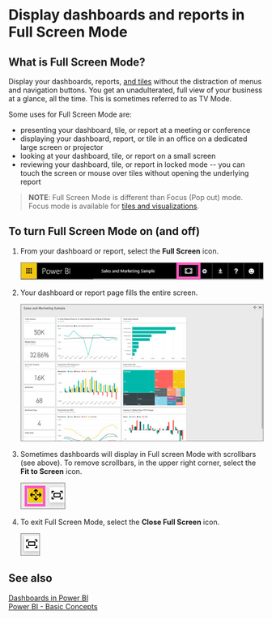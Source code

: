 ﻿<properties
   pageTitle="Display dashboards and reports in Full Screen Mode"
   description="Display dashboards and reports in TV mode, aka Full Screen Mode."
   services="powerbi"
   documentationCenter=""
   authors="mihart"
   manager="mblythe"
   editor=""
   tags="power bi"/>

<tags
   ms.service="powerbi"
   ms.devlang="NA"
   ms.topic="article"
   ms.tgt_pltfrm="NA"
   ms.workload="powerbi"
   ms.date="12/11/2015"
   ms.author="mihart"/>

# Display dashboards and reports in Full Screen Mode  

## What is Full Screen Mode?

Display your dashboards, reports, [and tiles](powerbi-service-display-tile-in-full-screen-mode.md) without the distraction of menus and navigation buttons.  You get an unadulterated, full view of your business at a glance, all the time. This is sometimes referred to as TV Mode.

Some uses for Full Screen Mode are:

- presenting your dashboard, tile, or report at a meeting or conference
- displaying your dashboard, report, or tile in an office on a dedicated large screen or projector
- looking at your dashboard, tile, or report on a small screen
- reviewing your dashboard, tile, or report in locked mode -- you can touch the screen or mouse over tiles without opening the underlying report

>**NOTE**:
>Full Screen Mode is different than Focus (Pop out) mode. Focus mode is available for [tiles and visualizations](powerbi-service-display-dash-in-focus-mode.md).

## To turn Full Screen Mode on (and off)

1. From your dashboard or report, select the **Full Screen** icon.

      ![](media/powerbi-service-dash-and-reports-fullscreen/PBI_TvModeIcon.jpg)

2. Your dashboard or report page fills the entire screen.

      ![](media/powerbi-service-dash-and-reports-fullscreen/PBI_TVMode.jpg)

3. Sometimes dashboards will display in Full screen Mode with scrollbars (see above). To remove scrollbars, in the upper right corner, select the **Fit to Screen** icon.

      ![](media/powerbi-service-dash-and-reports-fullscreen/PBI_FitToScreenIcon.jpg)

4. To exit Full Screen Mode, select the **Close Full Screen** icon.

      ![](media/powerbi-service-dash-and-reports-fullscreen/PBI_FitToScreenIconClose.jpg)

## See also  
[Dashboards in Power BI](powerbi-service-dashboards.md)  
[Power BI - Basic Concepts](powerbi-service-basic-concepts.md)  
